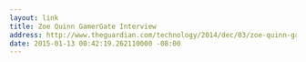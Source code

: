 ```yaml
---
layout: link
title: Zoe Quinn GamerGate Interview
address: http://www.theguardian.com/technology/2014/dec/03/zoe-quinn-gamergate-interview
date: 2015-01-13 00:42:19.262110000 -08:00
---
```

